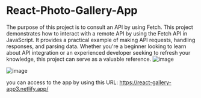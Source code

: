 # React-Photo-Gallery-App
The purpose of this project is to consult an API by using Fetch.
This project demonstrates how to interact with a remote API by using the Fetch API in JavaScript. 
It provides a practical example of making API requests, handling responses, and parsing data. 
Whether you're a beginner looking to learn about API integration or an experienced developer seeking to refresh your knowledge, 
this project can serve as a valuable reference.
![image](https://github.com/Dhaneyl/React-Photo-Gallery-App/assets/90479586/3503cf4d-a248-42bd-8c7a-3b6f1c84260e)

![image](https://github.com/Dhaneyl/React-Photo-Gallery-App/assets/90479586/5ef0c5c7-87a2-43cc-b52e-2a0ec4b5ab60)

you can access to the app by using this URL: https://react-gallery-app3.netlify.app/



